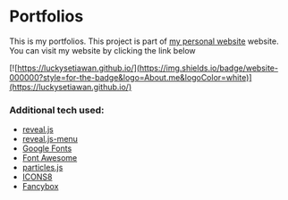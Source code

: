 # Portfolios

This is my portfolios. This project is part of [my personal website](https://luckysetiawan.github.io/) website. You can visit my website by clicking the link below

[![https://luckysetiawan.github.io/](https://img.shields.io/badge/website-000000?style=for-the-badge&logo=About.me&logoColor=white)](https://luckysetiawan.github.io/)

### Additional tech used:
* [reveal.js](https://revealjs.com/)
* [reveal.js-menu](https://github.com/denehyg/reveal.js-menu)
* [Google Fonts](https://fonts.google.com/)
* [Font Awesome](https://fontawesome.com/)
* [particles.js](https://vincentgarreau.com/particles.js/)
* [ICONS8](https://icons8.com/)
* [Fancybox](https://fancyapps.com/fancybox/)
